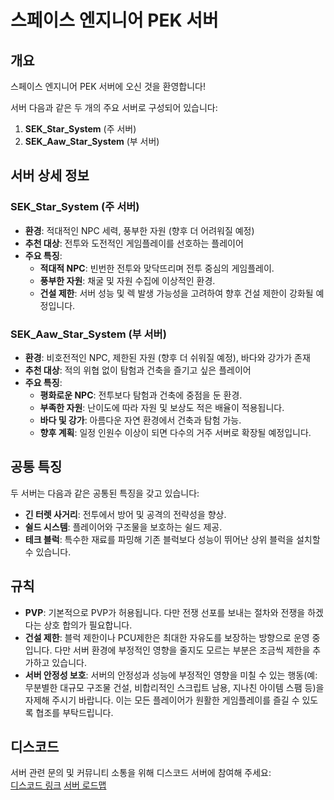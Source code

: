 # 스페이스 엔지니어 PEK 서버

## 개요

스페이스 엔지니어 PEK 서버에 오신 것을 환영합니다!

서버 다음과 같은 두 개의 주요 서버로 구성되어 있습니다:

1. **SEK_Star_System** (주 서버)
2. **SEK_Aaw_Star_System** (부 서버)




## 서버 상세 정보

### **SEK_Star_System** (주 서버)

- **환경**: 적대적인 NPC 세력, 풍부한 자원 (향후 더 어려워질 예정)
- **추천 대상**: 전투와 도전적인 게임플레이를 선호하는 플레이어
- **주요 특징**:
  - **적대적 NPC**: 빈번한 전투와 맞닥뜨리며 전투 중심의 게임플레이.
  - **풍부한 자원**: 채굴 및 자원 수집에 이상적인 환경.
  - **건설 제한**: 서버 성능 및 렉 발생 가능성을 고려하여 향후 건설 제한이 강화될 예정입니다.



### **SEK_Aaw_Star_System** (부 서버)

- **환경**: 비호전적인 NPC, 제한된 자원 (향후 더 쉬워질 예정), 바다와 강가가 존재
- **추천 대상**: 적의 위협 없이 탐험과 건축을 즐기고 싶은 플레이어
- **주요 특징**:
  - **평화로운 NPC**: 전투보다 탐험과 건축에 중점을 둔 환경.
  - **부족한 자원**: 난이도에 따라 자원 및 보상도 적은 배율이 적용됩니다.
  - **바다 및 강가**: 아름다운 자연 환경에서 건축과 탐험 가능.
  - **향후 계획**: 일정 인원수 이상이 되면 다수의 거주 서버로 확장될 예정입니다.



## 공통 특징

두 서버는 다음과 같은 공통된 특징을 갖고 있습니다:

- **긴 터렛 사거리**: 전투에서 방어 및 공격의 전략성을 향상.
- **쉴드 시스템**: 플레이어와 구조물을 보호하는 쉴드 제공.
- **테크 블럭**: 특수한 재료를 파밍해 기존 블럭보다 성능이 뛰어난 상위 블럭을 설치할 수 있습니다.



## 규칙


- **PVP**: 기본적으로 PVP가 허용됩니다. 다만 전쟁 선포를 보내는 절차와 전쟁을 하겠다는 상호 합의가 필요합니다.
- **건설 제한**: 블럭 제한이나 PCU제한은 최대한 자유도를 보장하는 방향으로 운영 중입니다. 다만 서버 환경에 부정적인 영향을 줄지도 모르는 부분은 조금씩 제한을 추가하고 있습니다.
- **서버 안정성 보호**: 서버의 안정성과 성능에 부정적인 영향을 미칠 수 있는 행동(예: 무분별한 대규모 구조물 건설, 비합리적인 스크립트 남용, 지나친 아이템 스팸 등)을 자제해 주시기 바랍니다. 이는 모든 플레이어가 원활한 게임플레이를 즐길 수 있도록 협조를 부탁드립니다.



## 디스코드

서버 관련 문의 및 커뮤니티 소통을 위해 디스코드 서버에 참여해 주세요:  
[디스코드 링크](https://discord.gg/WJqeXfv6M9)
[서버 로드맵](https://successful-airboat-f57.notion.site/10575e0bd20580e5b476dd6cb2dcd47e?v=3955b1d0efc74980b8cb51a306cbaf71)
